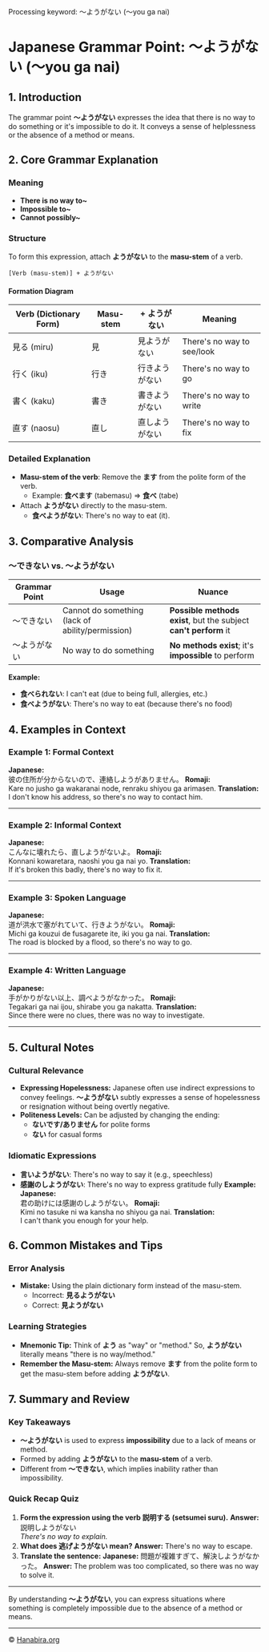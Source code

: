 Processing keyword: ～ようがない (〜you ga nai)
# Japanese Grammar Point: ～ようがない (〜you ga nai)

## 1. Introduction
The grammar point **～ようがない** expresses the idea that there is no way to do something or it's impossible to do it. It conveys a sense of helplessness or the absence of a method or means.
## 2. Core Grammar Explanation
### Meaning
- **There is no way to~**
- **Impossible to~**
- **Cannot possibly~**
### Structure
To form this expression, attach **ようがない** to the **masu-stem** of a verb.
```plaintext
[Verb (masu-stem)] + ようがない
```
#### Formation Diagram
| Verb (Dictionary Form) | Masu-stem | + ようがない   | Meaning                      |
|------------------------|-----------|---------------|------------------------------|
| 見る (miru)            | 見        | 見ようがない   | There's no way to see/look   |
| 行く (iku)             | 行き      | 行きようがない | There's no way to go         |
| 書く (kaku)            | 書き      | 書きようがない | There's no way to write      |
| 直す (naosu)           | 直し      | 直しようがない | There's no way to fix        |
### Detailed Explanation
- **Masu-stem of the verb**: Remove the **ます** from the polite form of the verb.
  - Example: **食べます** (tabemasu) ⇒ **食べ** (tabe)
- Attach **ようがない** directly to the masu-stem.
  - **食べようがない**: There's no way to eat (it).
## 3. Comparative Analysis
### ～できない vs. ～ようがない
| Grammar Point | Usage                                        | Nuance                                                        |
|---------------|----------------------------------------------|---------------------------------------------------------------|
| ～できない     | Cannot do something (lack of ability/permission) | **Possible methods exist**, but the subject **can't perform** it |
| ～ようがない   | No way to do something                         | **No methods exist**; it's **impossible** to perform           |
**Example:**
- **食べられない**: I can't eat (due to being full, allergies, etc.)
- **食べようがない**: There's no way to eat (because there's no food)
## 4. Examples in Context
### Example 1: Formal Context
**Japanese:**  
彼の住所が分からないので、連絡しようがありません。
**Romaji:**  
Kare no jusho ga wakaranai node, renraku shiyou ga arimasen.
**Translation:**  
I don't know his address, so there's no way to contact him.

---
### Example 2: Informal Context
**Japanese:**  
こんなに壊れたら、直しようがないよ。
**Romaji:**  
Konnani kowaretara, naoshi you ga nai yo.
**Translation:**  
If it's broken this badly, there's no way to fix it.

---
### Example 3: Spoken Language
**Japanese:**  
道が洪水で塞がれていて、行きようがない。
**Romaji:**  
Michi ga kouzui de fusagarete ite, iki you ga nai.
**Translation:**  
The road is blocked by a flood, so there's no way to go.

---
### Example 4: Written Language
**Japanese:**  
手がかりがない以上、調べようがなかった。
**Romaji:**  
Tegakari ga nai ijou, shirabe you ga nakatta.
**Translation:**  
Since there were no clues, there was no way to investigate.

---
## 5. Cultural Notes
### Cultural Relevance
- **Expressing Hopelessness:** Japanese often use indirect expressions to convey feelings. **～ようがない** subtly expresses a sense of hopelessness or resignation without being overtly negative.
- **Politeness Levels:** Can be adjusted by changing the ending:
  - **ないです/ありません** for polite forms
  - **ない** for casual forms
### Idiomatic Expressions
- **言いようがない**: There's no way to say it (e.g., speechless)
- **感謝のしようがない**: There's no way to express gratitude fully
**Example:**
**Japanese:**  
君の助けには感謝のしようがない。
**Romaji:**  
Kimi no tasuke ni wa kansha no shiyou ga nai.
**Translation:**  
I can't thank you enough for your help.
## 6. Common Mistakes and Tips
### Error Analysis
- **Mistake:** Using the plain dictionary form instead of the masu-stem.
  - Incorrect: **見るようがない**
  - Correct: **見ようがない**
### Learning Strategies
- **Mnemonic Tip:** Think of **よう** as "way" or "method." So, **ようがない** literally means "there is no way/method."
- **Remember the Masu-stem:** Always remove **ます** from the polite form to get the masu-stem before adding **ようがない**.
## 7. Summary and Review
### Key Takeaways
- **～ようがない** is used to express **impossibility** due to a lack of means or method.
- Formed by adding **ようがない** to the **masu-stem** of a verb.
- Different from **～できない**, which implies inability rather than impossibility.
### Quick Recap Quiz
1. **Form the expression using the verb 説明する (setsumei suru).**
   **Answer:** 説明しようがない  
   *There's no way to explain.*
2. **What does 逃げようがない mean?**
   **Answer:** There's no way to escape.
3. **Translate the sentence:**
   **Japanese:** 問題が複雑すぎて、解決しようがなかった。
   **Answer:** The problem was too complicated, so there was no way to solve it.
---
By understanding **～ようがない**, you can express situations where something is completely impossible due to the absence of a method or means.


---

© [Hanabira.org](https://hanabira.org)
